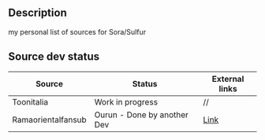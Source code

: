 ## Description
my personal list of sources for Sora/Sulfur

## Source dev status

| Source | Status | External links |
|-----------|-----------|-----------|
| Toonitalia  | Work in progress  | //  |
| Ramaorientalfansub  | Ourun - Done by another Dev  | [Link](https://github.com/xibrox/sora-movie-module/tree/main/ramaorientalfansub)  |
